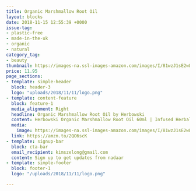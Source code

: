```yaml
---
title: Organic Marshmallow Root Oil
layout: blocks
date: 2018-11-15 12:55:39 +0000
issue-tag:
- plastic-free
- made-in-the-uk
- organic
- natural
category_tag:
- beauty
thumbnail: https://images-na.ssl-images-amazon.com/images/I/81wzJ1sE2wL._SL1500_.jpg
price: 11.95
page_sections:
- template: simple-header
  block: header-3
  logo: "uploads/2018/11/11/logo.png"
- template: content-feature
  block: feature-1
  media_alignment: Right
  headline: Organic Marshmallow Root Oil by Herbowski
  content: Herbowski Organic Marshmallow Root Oil 60ml | Infused Herbal Natural Oil For Healing & Beauty
  media:
    image: https://images-na.ssl-images-amazon.com/images/I/81wzJ1sE2wL._SL1500_.jpg
  link: https://amzn.to/2QO6scK
- template: signup-bar
  block: cta-bar
  email_recipient: kimszelong@gmail.com
  content: Sign up to get updates from nadaar
- template: simple-footer
  block: footer-1
  logo: "/uploads/2018/11/11/logo.png"

---
```

